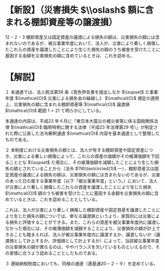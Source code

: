 # 【新設】（災害損失 $\\oslash$ 額に含まれる棚卸資産等の譲渡損）

$12-2-3$ 棚卸資産又は固定資産の譲渡による損失の額は、災害損失の額には含まれないのであるが、被災事業年度において、法人が、災害により著しく損傷したこれらの資産を譲渡したことにより生じた損失の額のうち被害を受けたことに基因する金額を災害損失の額に含めているときは、これを認める。

# 【解説】

１ 本通達では、法人税法第58 条《青色申告書を提出しなか $\\supset$ た事業年度 $\\mathcal{O}$ 災害による損失金の繰越し》 $\\mathcal{O}$ 規定の適用上、災害損失の額に含まれる棚卸資産等 $\\mathcal{O}$ 譲渡損 $\\mathcal{O}$ 範囲 $1=21$ て明らかにしている。

本通達の内容は、平成23 年４月に「東日本大震災の被災者等に係る国税関係法律 $\\mathcal{O}$ 臨時特例に関する法律（平成23 年法律第29 号）」が制定された際に公表した法令解釈通達 $\\mathcal{O}$ 内容を基本通達として整理したものである。

２ 本制度における災害損失の額とは、法人が有する棚卸資産や固定資産につき、災害による著しい損傷によって、これらの資産の価額がその帳簿価額を下回ることとな $\\supset$ た場合に、その帳簿価額を減額したことにより生じた損失の額とされていることから（法令 $116\\textcircled{1}$ 一）、棚卸資産又は固定資産の譲渡による損失の額は、災害損失の額には含まれないのであるが、災害のあった日の属する事業年度（以下「被災事業年度」という。）において、法人が災害により著しく損傷したこれらの資産を譲渡したことにより生じた損失 $\\mathcal{O}$ 額のうち被害を受けたことに基因する金額を災害損失の額に含めているときは、これを認めることとしている。

これは、法人が災害により著しく損傷した棚卸資産や固定資産を譲渡したことにより生じた損失の額については、単なる譲渡損というより、実質的には災害による損失と評価することができる。また、これらの資産を被災事業年度内に譲渡しなかった場合には、その帳簿価額を減額することにより、災害損失の額が計上できることも踏まえれば、法人が被災事業年度内に譲渡するか、譲渡しないか（譲渡損として計上するか、評価損として計上するか）によって、当該被災事業年度の災害損失の額が異なるのは、ややバランスを欠いているものといえるので、その実情に合うよう認めることとしたものである。

３ 連結納税制度においても、同様の通達（連基通20－２－９）を定めている。